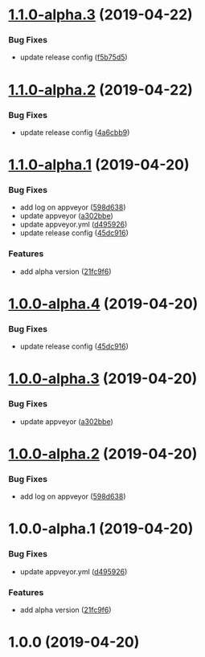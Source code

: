 # [1.1.0-alpha.3](https://github.com/tao-zeng/ts.pt/compare/v1.1.0-alpha.2@alpha...v1.1.0-alpha.3@alpha) (2019-04-22)


### Bug Fixes

* update release config ([f5b75d5](https://github.com/tao-zeng/ts.pt/commit/f5b75d5))

# [1.1.0-alpha.2](https://github.com/tao-zeng/ts.pt/compare/v1.1.0-alpha.1@alpha...v1.1.0-alpha.2@alpha) (2019-04-22)


### Bug Fixes

* update release config ([4a6cbb9](https://github.com/tao-zeng/ts.pt/commit/4a6cbb9))

# [1.1.0-alpha.1](https://github.com/tao-zeng/ts.pt/compare/v1.0.0...v1.1.0-alpha.1@alpha) (2019-04-20)


### Bug Fixes

* add log on appveyor ([598d638](https://github.com/tao-zeng/ts.pt/commit/598d638))
* update appveyor ([a302bbe](https://github.com/tao-zeng/ts.pt/commit/a302bbe))
* update appveyor.yml ([d495926](https://github.com/tao-zeng/ts.pt/commit/d495926))
* update release config ([45dc916](https://github.com/tao-zeng/ts.pt/commit/45dc916))


### Features

* add alpha version ([21fc9f6](https://github.com/tao-zeng/ts.pt/commit/21fc9f6))

# [1.0.0-alpha.4](https://github.com/tao-zeng/ts.pt/compare/v1.0.0-alpha.3@alpha...v1.0.0-alpha.4@alpha) (2019-04-20)


### Bug Fixes

* update release config ([45dc916](https://github.com/tao-zeng/ts.pt/commit/45dc916))

# [1.0.0-alpha.3](https://github.com/tao-zeng/ts.pt/compare/v1.0.0-alpha.2@alpha...v1.0.0-alpha.3@alpha) (2019-04-20)


### Bug Fixes

* update appveyor ([a302bbe](https://github.com/tao-zeng/ts.pt/commit/a302bbe))

# [1.0.0-alpha.2](https://github.com/tao-zeng/ts.pt/compare/v1.0.0-alpha.1@alpha...v1.0.0-alpha.2@alpha) (2019-04-20)


### Bug Fixes

* add log on appveyor ([598d638](https://github.com/tao-zeng/ts.pt/commit/598d638))

# 1.0.0-alpha.1 (2019-04-20)


### Bug Fixes

* update appveyor.yml ([d495926](https://github.com/tao-zeng/ts.pt/commit/d495926))


### Features

* add alpha version ([21fc9f6](https://github.com/tao-zeng/ts.pt/commit/21fc9f6))

# 1.0.0 (2019-04-20)

